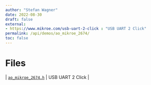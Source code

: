 ```yaml
---
author: "Stefan Wagner"
date: 2022-08-30
draft: false
external:
- https://www.mikroe.com/usb-uart-2-click : "USB UART 2 Click"
permalink: /api/demos/ao_mikroe_2674/
toc: false
---
```


# Files

| [`ao_mikroe_2674.h`](ao_mikroe_2674.h.md) | USB UART 2 Click |
